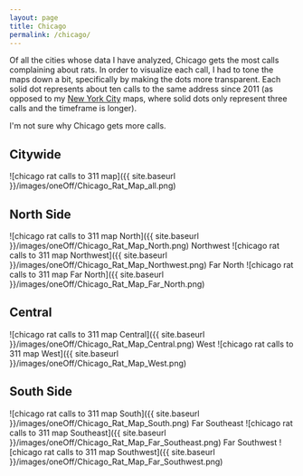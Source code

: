 ```yaml
---
layout: page
title: Chicago
permalink: /chicago/
---
```


Of all the cities whose data I have analyzed, Chicago gets the most calls complaining about rats. In order to visualize each call, I had to tone the maps down a bit, specifically by making the dots more transparent. Each solid dot represents about ten calls to the same address since 2011 (as opposed to my [New York City](ratmaps.com/nyc) maps, where solid dots only represent three calls and the timeframe is longer). 

I'm not sure why Chicago gets more calls.  

## Citywide 

![chicago rat calls to 311 map]({{ site.baseurl }}/images/oneOff/Chicago_Rat_Map_all.png)

## North Side
![chicago rat calls to 311 map North]({{ site.baseurl }}/images/oneOff/Chicago_Rat_Map_North.png)
Northwest
![chicago rat calls to 311 map Northwest]({{ site.baseurl }}/images/oneOff/Chicago_Rat_Map_Northwest.png)
Far North
![chicago rat calls to 311 map Far North]({{ site.baseurl }}/images/oneOff/Chicago_Rat_Map_Far_North.png)

## Central
![chicago rat calls to 311 map Central]({{ site.baseurl }}/images/oneOff/Chicago_Rat_Map_Central.png)
West
![chicago rat calls to 311 map West]({{ site.baseurl }}/images/oneOff/Chicago_Rat_Map_West.png)

## South Side
![chicago rat calls to 311 map South]({{ site.baseurl }}/images/oneOff/Chicago_Rat_Map_South.png)
Far Southeast
![chicago rat calls to 311 map Southeast]({{ site.baseurl }}/images/oneOff/Chicago_Rat_Map_Far_Southeast.png)
Far Southwest
![chicago rat calls to 311 map Southwest]({{ site.baseurl }}/images/oneOff/Chicago_Rat_Map_Far_Southwest.png)

